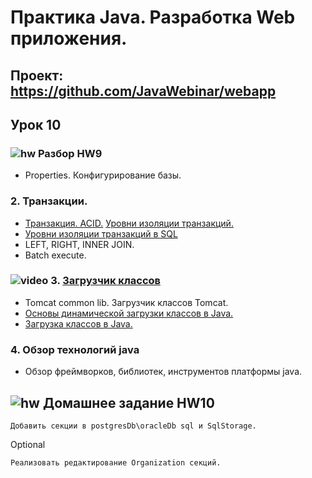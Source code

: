 Практика Java. Разработка Web приложения.
===============================

## Проект: https://github.com/JavaWebinar/webapp

## Урок 10
### ![hw](https://cloud.githubusercontent.com/assets/13649199/13672719/09593080-e6e7-11e5-81d1-5cb629c438ca.png) Разбор HW9
 - Properties. Конфигурирование базы.

### 2. Транзакции.
- <a href="http://ru.wikipedia.org/wiki/Транзакция_(информатика)">Транзакция. ACID.</a> <a href="https://ru.wikipedia.org/wiki/Уровень_изолированности_транзакций">Уровни изоляции транзакций.</a>
- <a href="http://www.osp.ru/pcworld/2009/07/9708191/">Уровни изоляции транзакций в SQL</a>
- LEFT, RIGHT, INNER JOIN.
- Batch execute.

### ![video](https://cloud.githubusercontent.com/assets/13649199/13672715/06dbc6ce-e6e7-11e5-81a9-04fbddb9e488.png) 3. <a href="https://drive.google.com/open?id=0B9Ye2auQ_NsFRXdKM3FxY1ZiOU0">Загрузчик классов</a>
- Tomcat common lib. Загрузчик классов Tomcat.
- <a href="https://blogs.oracle.com/vmrobot/entry/%D0%BE%D1%81%D0%BD%D0%BE%D0%B2%D1%8B_%D0%B4%D0%B8%D0%BD%D0%B0%D0%BC%D0%B8%D1%87%D0%B5%D1%81%D0%BA%D0%BE%D0%B9_%D0%B7%D0%B0%D0%B3%D1%80%D1%83%D0%B7%D0%BA%D0%B8_%D0%BA%D0%BB%D0%B0%D1%81%D1%81%D0%BE%D0%B2_%D0%B2">Основы динамической загрузки классов в Java.</a>
- <a href="http://habrahabr.ru/post/103830/">Загрузка классов в Java.</a>

### 4. Обзор технологий java
- Обзор фреймворков, библиотек, инструментов платформы java.

 ## ![hw](https://cloud.githubusercontent.com/assets/13649199/13672719/09593080-e6e7-11e5-81d1-5cb629c438ca.png) Домашнее задание HW10

    Добавить секции в postgresDb\oracleDb sql и SqlStorage.

 Optional

    Реализовать редактирование Organization секций.
